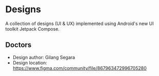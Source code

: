 # Designs
A collection of designs (UI &amp; UX) implemented using Android's new UI toolkit Jetpack Compose.


## Doctors
* Design author: Gilang Segara
* Design location: https://www.figma.com/community/file/867963472996705280